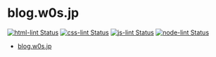 # blog.w0s.jp

[![html-lint Status](https://github.com/SaekiTominaga/blog.w0s.jp/actions/workflows/html-lint.yml/badge.svg)](https://github.com/SaekiTominaga/blog.w0s.jp/actions/workflows/html-lint.yml)
[![css-lint Status](https://github.com/SaekiTominaga/blog.w0s.jp/actions/workflows/css-lint.yml/badge.svg)](https://github.com/SaekiTominaga/blog.w0s.jp/actions/workflows/css-lint.yml)
[![js-lint Status](https://github.com/SaekiTominaga/blog.w0s.jp/actions/workflows/js-lint.yml/badge.svg)](https://github.com/SaekiTominaga/blog.w0s.jp/actions/workflows/js-lint.yml)
[![node-lint Status](https://github.com/SaekiTominaga/blog.w0s.jp/actions/workflows/node-lint.yml/badge.svg)](https://github.com/SaekiTominaga/blog.w0s.jp/actions/workflows/node-lint.yml)

- [blog.w0s.jp](https://blog.w0s.jp/)
